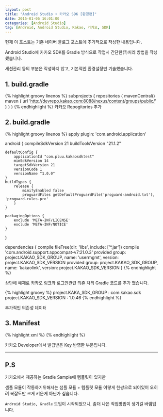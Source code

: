 ```yaml
---
layout: post
title: "Android Studio + 카카오 SDK [환경편]"
date: 2015-01-06 16:01:00
categories: [Android Studio]
tag: [Android, Android Studio, Kakao, 카카오, SDK]
---
```


현재 이 포스트는 기존 네이버 블로그 포스트에 추가적으로 작성한 내용입니다.

Android Studio에 카카오 SDK를 Gradle 방식으로 작업시 간단한(?)처리 방법을 작성했습니다.

세션관리 등의 부분은 작성하지 않고, 기본적인 환경설정만 기술했습니다.

## 1. build.gradle
{% highlight groovy linenos %}
subprojects {
    repositories {
        mavenCentral()
        maven { url 'http://devrepo.kakao.com:8088/nexus/content/groups/public/' }
    }
}
{% endhighlight %}
카카오 Repogitories 추가

## 2. build.gradle
{% highlight groovy linenos %}
apply plugin: 'com.android.application'

android {
    compileSdkVersion 21
    buildToolsVersion "21.1.2"

    defaultConfig {
        applicationId "com.pluu.kakaosdktest"
        minSdkVersion 14
        targetSdkVersion 21
        versionCode 1
        versionName "1.0.0"
    }
    buildTypes {
        release {
            minifyEnabled false
            proguardFiles getDefaultProguardFile('proguard-android.txt'), 'proguard-rules.pro'
        }
    }

    packagingOptions {
        exclude 'META-INF/LICENSE'
        exclude 'META-INF/NOTICE'
    }
}

dependencies {
    compile fileTree(dir: 'libs', include: ['*.jar'])
    compile 'com.android.support:appcompat-v7:21.0.3'
    provided group: project.KAKAO_SDK_GROUP, name: 'usermgmt', version: project.KAKAO_SDK_VERSION
    provided group: project.KAKAO_SDK_GROUP, name: 'kakaolink', version: project.KAKAO_SDK_VERSION
}
{% endhighlight %}

상단에 예제로 카카오 링크와 로그인관련 의존 처리 Gradle 코드를 추가 했습니다.

{% highlight groovy %}
project.KAKA_SDK_GROUP : com.kakao.sdk
project.KAKAO_SDK_VERSION  : 1.0.46
{% endhighlight %}

추가적인 의존성 데이터

## 3. Manifest
{% highlight xml %}
<meta-data android:name="com.kakao.sdk.AppKey" android:value="@string/kakao_app_key"/>
{% endhighlight %}

카카오 Developer에서 발급받은 Key 반영한 부분입니다.

- - -

## P.S
카카오에서 제공하는 Gradle Sample에 템플릿이 있지만

샘플 모듈이 작동하기위해서는 샘플 모듈 + 템플릿 모듈 이렇게 한쌍으로 되어있어 오히려 복잡도만 크게 키운게 아닌가 싶습니다.

```Android Studio, Gradle``` 도입이 시작되었으니, 좀더 나은 작업방법이 생기길 바램입니다.